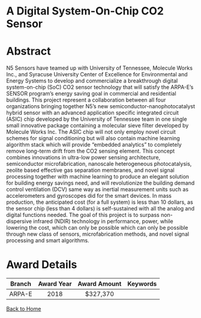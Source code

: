 
A Digital System-On-Chip CO2 Sensor
===================================

# Abstract


N5 Sensors have teamed up with University of Tennessee, Molecule Works Inc., and Syracuse University Center of Excellence for Environmental and Energy Systems to develop and commercialize a breakthrough digital system-on-chip (SoC) CO2 sensor technology that will satisfy the ARPA-E’s SENSOR program’s energy saving goal in commercial and residential buildings. This project represent a collaboration between all four organizations bringing together N5’s new semiconductor-nanophotocatalyst hybrid sensor with an advanced application specific integrated circuit (ASIC) chip developed by the University of Tennessee team in one single small innovative package containing a molecular sieve filter developed by Molecule Works Inc. The ASIC chip will not only employ novel circuit schemes for signal conditioning but will also contain machine learning algorithm stack which will provide “embedded analytics” to completely remove long-term drift from the CO2 sensing element. This concept combines innovations in ultra-low power sensing architecture, semiconductor microfabrication, nanoscale heterogeneous photocatalysis, zeolite based effective gas separation membranes, and novel signal processing together with machine learning to produce an elegant solution for building energy savings need, and will revolutionize the building demand control ventilation (DCV) same way as inertial measurement units such as accelerometers and gyroscopes did for the smart devices.  In mass production, the anticipated cost (for a full system) is less than 10 dollars, as the sensor chip (less than 4 dollars) is self-sustained with all the analog and digital functions needed. The goal of this project is to surpass non-dispersive infrared (NDIR) technology in performance, power, while lowering the cost, which can only be possible which can only be possible through new class of sensors, microfabrication methods, and novel signal processing and smart algorithms.  

# Award Details

|Branch|Award Year|Award Amount|Keywords|
| :---: | :---: | :---: | :---: |
|ARPA-E|2018|$327,370||
  
  


[Back to Home](https://github.com/chrischow/dod_sbir_awards#325)